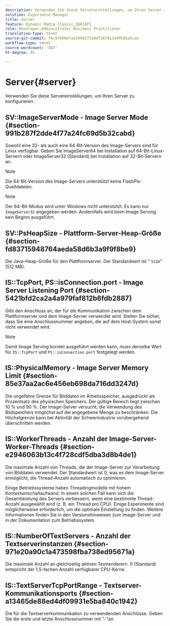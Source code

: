 ```yaml
---
description: Verwenden Sie diese Servereinstellungen, um Ihren Server zu konfigurieren.
solution: Experience Manager
title: Server
feature: Dynamic Media Classic,SDK/API
role: Developer,Administrator,Business Practitioner
translation-type: tm+mt
source-git-commit: f6c97606d7a4209427316d7367013ad9585a5cae
workflow-type: tm+mt
source-wordcount: '357'
ht-degree: 0%

---
```



# Server{#server}

Verwenden Sie diese Servereinstellungen, um Ihren Server zu konfigurieren.

## SV::ImageServerMode - Image Server Mode {#section-991b287f2dde4f77a24fc69d5b32cabd}

Sowohl eine 32- als auch eine 64-Bit-Version des Image-Servers sind für Linux verfügbar. Geben Sie ImageServer64 bei Installation auf 64-Bit-Linux-Servern oder ImageServer32 (Standard) bei Installation auf 32-Bit-Servern an.

>[!NOTE]
>
>Die 64-Bit-Version des Image-Servers unterstützt keine FlashPix-Quelldateien.

>[!NOTE]
>
>Der 64-Bit-Modus wird unter Windows nicht unterstützt. Es kann nur `ImageServer32` angegeben werden. Andernfalls wird beim Image Serving kein Beginn ausgeführt.

## SV::PsHeapSize - Plattform-Server-Heap-Größe {#section-fd83715948764aeda58d6b3a9f9f8be9}

Die Java-Heap-Größe für den Plattformserver. Der Standardwert ist &quot; `512m`&quot;(512 MB).

## IS::TcpPort, PS::isConnection.port - Image Server Listening Port {#section-5421bfd2ca2a4a979faf812b6fdb2887}

Gibt den Anschluss an, der für die Kommunikation zwischen dem Plattformserver und dem Image-Server verwendet wird. Stellen Sie sicher, dass Sie eine Anschlussnummer angeben, die auf dem Host-System sonst nicht verwendet wird.

>[!NOTE]
>
>Damit Image Serving korrekt ausgeführt werden kann, muss derselbe Wert für `IS::TcpPort` und `PS::isConnection.port` festgelegt werden.

## IS::PhysicalMemory - Image Server Memory Limit {#section-85e37aa2ac6e456eb698da716dd3247d}

Die ungefähre Grenze für Bilddaten im Arbeitsspeicher, ausgedrückt als Prozentsatz des physischen Speichers. Der gültige Bereich liegt zwischen 10 % und 90 %. Der Image-Server versucht, die Verwendung des Bildspeichers möglichst auf die angegebene Menge zu beschränken. Die Höchstgrenze kann bei Aktivität der Schwerindustrie vorübergehend überschritten werden.

## IS::WorkerThreads - Anzahl der Image-Server-Worker-Threads {#section-e2946063b13c4f728cdf5dba3d8b4de1}

Die maximale Anzahl von Threads, die der Image-Server zur Verarbeitung von Bilddaten verwendet. Der Standardwert ist 0, was es dem Image-Server ermöglicht, die Thread-Anzahl automatisch zu optimieren.

Einige Betriebssysteme haben Threadingmodelle mit hohem Kontextumschaltaufwand. In einem solchen Fall kann sich die Gesamtleistung des Servers verbessern, wenn eine bestimmte Thread-Anzahl ausgewählt wird (z. B. ein Thread pro CPU). Einige Experimente sind möglicherweise erforderlich, um die optimale Einstellung zu finden. Weitere Informationen finden Sie in den Versionshinweisen zum Image-Server und in der Dokumentation zum Betriebssystem.

## IS::NumberOfTextServers - Anzahl der Textserverinstanzen {#section-971e20a90c1a473598fba738ed95671a}

Die maximale Anzahl an gleichzeitig aktiven Textrenderern. 0 (Standard) entspricht der 1,5-fachen Anzahl verfügbarer CPU-Kerne.

## IS::TextServerTcpPortRange - Textserver-Kommunikationsports {#section-a13465de88ed4df09931e5ba840c1942}

Die für die Textserverkommunikation zu verwendenden Anschlüsse. Geben Sie die erste und letzte Anschlussnummer mit &quot;-&quot;an.
